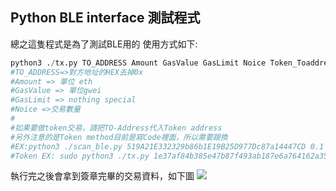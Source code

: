 ## Python BLE interface 測試程式

總之這隻程式是為了測試BLE用的
使用方式如下:

``` python
python3 ./tx.py TO_ADDRESS Amount GasValue GasLimit Noice Token_Toaddress(optional) Token_value(optional)
#TO_ADDRESS=>對方地址的HEX去掉0x
#Amount => 單位 eth
#GasValue => 單位gwei
#GasLimit => nothing special
#Noice =>交易數量
#
#如果要做token交易，請把TO-Address代入Token address
#另外注意的是Token method目前是寫Code裡面，所以需要跟換
#EX:python3 ./scan_ble.py 519A21E332329b86b1E19B25D977Dc87a14447CD 0.1 50 50000 17
#Token EX: sudo python3 ./tx.py 1e37af84b385e47b87f493ab187e6a764162a35a 0 50 100000 7 4bBb25f9220108C80B5F2902360E6987a85b10b7 1
```

執行完之後會拿到簽章完畢的交易資料，如下圖
![](https://i.imgur.com/YevB9ei.png)
